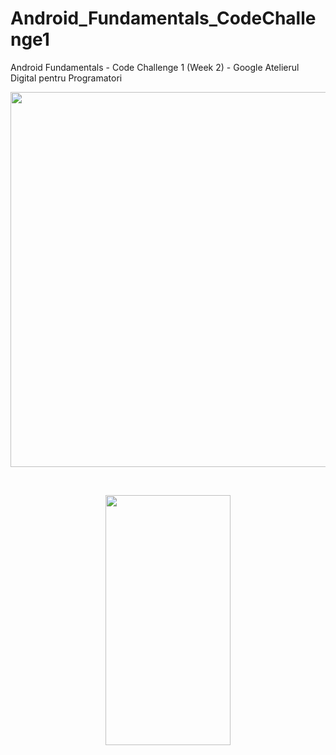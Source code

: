 # Android_Fundamentals_CodeChallenge1
Android Fundamentals - Code Challenge 1 (Week 2) - Google Atelierul Digital pentru Programatori
<br />
<p align="center"><img src=https://i.ibb.co/Xxrw25b/Screenshot-2020-04-22-at-23-03-51.png" width="1250" height="600" /></p>
<br />
<p align="center"><img src="https://i.ibb.co/DpNTc19/Screenshot-20200422-230232-Code-Challenge1.jpg" width="200" height="400" /></p>

